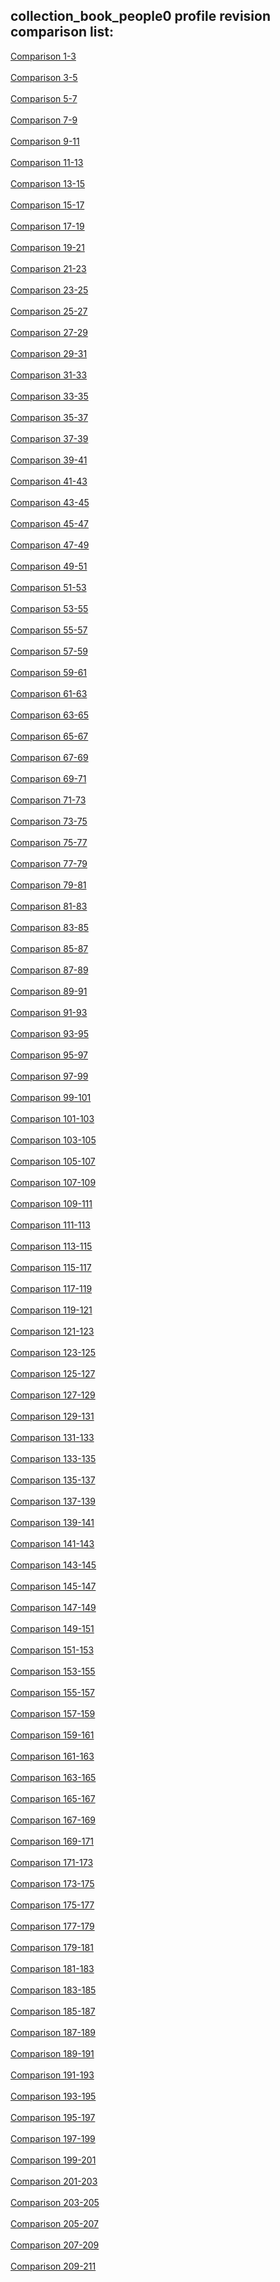 ## collection_book_people0 profile revision comparison list:

[Comparison 1-3](https://github.com/PRO100KatYT/FortniteProfileRevisions/tree/main/comparison/collection_book_people0/comparison_1-3.md)<br><br>
[Comparison 3-5](https://github.com/PRO100KatYT/FortniteProfileRevisions/tree/main/comparison/collection_book_people0/comparison_3-5.md)<br><br>
[Comparison 5-7](https://github.com/PRO100KatYT/FortniteProfileRevisions/tree/main/comparison/collection_book_people0/comparison_5-7.md)<br><br>
[Comparison 7-9](https://github.com/PRO100KatYT/FortniteProfileRevisions/tree/main/comparison/collection_book_people0/comparison_7-9.md)<br><br>
[Comparison 9-11](https://github.com/PRO100KatYT/FortniteProfileRevisions/tree/main/comparison/collection_book_people0/comparison_9-11.md)<br><br>
[Comparison 11-13](https://github.com/PRO100KatYT/FortniteProfileRevisions/tree/main/comparison/collection_book_people0/comparison_11-13.md)<br><br>
[Comparison 13-15](https://github.com/PRO100KatYT/FortniteProfileRevisions/tree/main/comparison/collection_book_people0/comparison_13-15.md)<br><br>
[Comparison 15-17](https://github.com/PRO100KatYT/FortniteProfileRevisions/tree/main/comparison/collection_book_people0/comparison_15-17.md)<br><br>
[Comparison 17-19](https://github.com/PRO100KatYT/FortniteProfileRevisions/tree/main/comparison/collection_book_people0/comparison_17-19.md)<br><br>
[Comparison 19-21](https://github.com/PRO100KatYT/FortniteProfileRevisions/tree/main/comparison/collection_book_people0/comparison_19-21.md)<br><br>
[Comparison 21-23](https://github.com/PRO100KatYT/FortniteProfileRevisions/tree/main/comparison/collection_book_people0/comparison_21-23.md)<br><br>
[Comparison 23-25](https://github.com/PRO100KatYT/FortniteProfileRevisions/tree/main/comparison/collection_book_people0/comparison_23-25.md)<br><br>
[Comparison 25-27](https://github.com/PRO100KatYT/FortniteProfileRevisions/tree/main/comparison/collection_book_people0/comparison_25-27.md)<br><br>
[Comparison 27-29](https://github.com/PRO100KatYT/FortniteProfileRevisions/tree/main/comparison/collection_book_people0/comparison_27-29.md)<br><br>
[Comparison 29-31](https://github.com/PRO100KatYT/FortniteProfileRevisions/tree/main/comparison/collection_book_people0/comparison_29-31.md)<br><br>
[Comparison 31-33](https://github.com/PRO100KatYT/FortniteProfileRevisions/tree/main/comparison/collection_book_people0/comparison_31-33.md)<br><br>
[Comparison 33-35](https://github.com/PRO100KatYT/FortniteProfileRevisions/tree/main/comparison/collection_book_people0/comparison_33-35.md)<br><br>
[Comparison 35-37](https://github.com/PRO100KatYT/FortniteProfileRevisions/tree/main/comparison/collection_book_people0/comparison_35-37.md)<br><br>
[Comparison 37-39](https://github.com/PRO100KatYT/FortniteProfileRevisions/tree/main/comparison/collection_book_people0/comparison_37-39.md)<br><br>
[Comparison 39-41](https://github.com/PRO100KatYT/FortniteProfileRevisions/tree/main/comparison/collection_book_people0/comparison_39-41.md)<br><br>
[Comparison 41-43](https://github.com/PRO100KatYT/FortniteProfileRevisions/tree/main/comparison/collection_book_people0/comparison_41-43.md)<br><br>
[Comparison 43-45](https://github.com/PRO100KatYT/FortniteProfileRevisions/tree/main/comparison/collection_book_people0/comparison_43-45.md)<br><br>
[Comparison 45-47](https://github.com/PRO100KatYT/FortniteProfileRevisions/tree/main/comparison/collection_book_people0/comparison_45-47.md)<br><br>
[Comparison 47-49](https://github.com/PRO100KatYT/FortniteProfileRevisions/tree/main/comparison/collection_book_people0/comparison_47-49.md)<br><br>
[Comparison 49-51](https://github.com/PRO100KatYT/FortniteProfileRevisions/tree/main/comparison/collection_book_people0/comparison_49-51.md)<br><br>
[Comparison 51-53](https://github.com/PRO100KatYT/FortniteProfileRevisions/tree/main/comparison/collection_book_people0/comparison_51-53.md)<br><br>
[Comparison 53-55](https://github.com/PRO100KatYT/FortniteProfileRevisions/tree/main/comparison/collection_book_people0/comparison_53-55.md)<br><br>
[Comparison 55-57](https://github.com/PRO100KatYT/FortniteProfileRevisions/tree/main/comparison/collection_book_people0/comparison_55-57.md)<br><br>
[Comparison 57-59](https://github.com/PRO100KatYT/FortniteProfileRevisions/tree/main/comparison/collection_book_people0/comparison_57-59.md)<br><br>
[Comparison 59-61](https://github.com/PRO100KatYT/FortniteProfileRevisions/tree/main/comparison/collection_book_people0/comparison_59-61.md)<br><br>
[Comparison 61-63](https://github.com/PRO100KatYT/FortniteProfileRevisions/tree/main/comparison/collection_book_people0/comparison_61-63.md)<br><br>
[Comparison 63-65](https://github.com/PRO100KatYT/FortniteProfileRevisions/tree/main/comparison/collection_book_people0/comparison_63-65.md)<br><br>
[Comparison 65-67](https://github.com/PRO100KatYT/FortniteProfileRevisions/tree/main/comparison/collection_book_people0/comparison_65-67.md)<br><br>
[Comparison 67-69](https://github.com/PRO100KatYT/FortniteProfileRevisions/tree/main/comparison/collection_book_people0/comparison_67-69.md)<br><br>
[Comparison 69-71](https://github.com/PRO100KatYT/FortniteProfileRevisions/tree/main/comparison/collection_book_people0/comparison_69-71.md)<br><br>
[Comparison 71-73](https://github.com/PRO100KatYT/FortniteProfileRevisions/tree/main/comparison/collection_book_people0/comparison_71-73.md)<br><br>
[Comparison 73-75](https://github.com/PRO100KatYT/FortniteProfileRevisions/tree/main/comparison/collection_book_people0/comparison_73-75.md)<br><br>
[Comparison 75-77](https://github.com/PRO100KatYT/FortniteProfileRevisions/tree/main/comparison/collection_book_people0/comparison_75-77.md)<br><br>
[Comparison 77-79](https://github.com/PRO100KatYT/FortniteProfileRevisions/tree/main/comparison/collection_book_people0/comparison_77-79.md)<br><br>
[Comparison 79-81](https://github.com/PRO100KatYT/FortniteProfileRevisions/tree/main/comparison/collection_book_people0/comparison_79-81.md)<br><br>
[Comparison 81-83](https://github.com/PRO100KatYT/FortniteProfileRevisions/tree/main/comparison/collection_book_people0/comparison_81-83.md)<br><br>
[Comparison 83-85](https://github.com/PRO100KatYT/FortniteProfileRevisions/tree/main/comparison/collection_book_people0/comparison_83-85.md)<br><br>
[Comparison 85-87](https://github.com/PRO100KatYT/FortniteProfileRevisions/tree/main/comparison/collection_book_people0/comparison_85-87.md)<br><br>
[Comparison 87-89](https://github.com/PRO100KatYT/FortniteProfileRevisions/tree/main/comparison/collection_book_people0/comparison_87-89.md)<br><br>
[Comparison 89-91](https://github.com/PRO100KatYT/FortniteProfileRevisions/tree/main/comparison/collection_book_people0/comparison_89-91.md)<br><br>
[Comparison 91-93](https://github.com/PRO100KatYT/FortniteProfileRevisions/tree/main/comparison/collection_book_people0/comparison_91-93.md)<br><br>
[Comparison 93-95](https://github.com/PRO100KatYT/FortniteProfileRevisions/tree/main/comparison/collection_book_people0/comparison_93-95.md)<br><br>
[Comparison 95-97](https://github.com/PRO100KatYT/FortniteProfileRevisions/tree/main/comparison/collection_book_people0/comparison_95-97.md)<br><br>
[Comparison 97-99](https://github.com/PRO100KatYT/FortniteProfileRevisions/tree/main/comparison/collection_book_people0/comparison_97-99.md)<br><br>
[Comparison 99-101](https://github.com/PRO100KatYT/FortniteProfileRevisions/tree/main/comparison/collection_book_people0/comparison_99-101.md)<br><br>
[Comparison 101-103](https://github.com/PRO100KatYT/FortniteProfileRevisions/tree/main/comparison/collection_book_people0/comparison_101-103.md)<br><br>
[Comparison 103-105](https://github.com/PRO100KatYT/FortniteProfileRevisions/tree/main/comparison/collection_book_people0/comparison_103-105.md)<br><br>
[Comparison 105-107](https://github.com/PRO100KatYT/FortniteProfileRevisions/tree/main/comparison/collection_book_people0/comparison_105-107.md)<br><br>
[Comparison 107-109](https://github.com/PRO100KatYT/FortniteProfileRevisions/tree/main/comparison/collection_book_people0/comparison_107-109.md)<br><br>
[Comparison 109-111](https://github.com/PRO100KatYT/FortniteProfileRevisions/tree/main/comparison/collection_book_people0/comparison_109-111.md)<br><br>
[Comparison 111-113](https://github.com/PRO100KatYT/FortniteProfileRevisions/tree/main/comparison/collection_book_people0/comparison_111-113.md)<br><br>
[Comparison 113-115](https://github.com/PRO100KatYT/FortniteProfileRevisions/tree/main/comparison/collection_book_people0/comparison_113-115.md)<br><br>
[Comparison 115-117](https://github.com/PRO100KatYT/FortniteProfileRevisions/tree/main/comparison/collection_book_people0/comparison_115-117.md)<br><br>
[Comparison 117-119](https://github.com/PRO100KatYT/FortniteProfileRevisions/tree/main/comparison/collection_book_people0/comparison_117-119.md)<br><br>
[Comparison 119-121](https://github.com/PRO100KatYT/FortniteProfileRevisions/tree/main/comparison/collection_book_people0/comparison_119-121.md)<br><br>
[Comparison 121-123](https://github.com/PRO100KatYT/FortniteProfileRevisions/tree/main/comparison/collection_book_people0/comparison_121-123.md)<br><br>
[Comparison 123-125](https://github.com/PRO100KatYT/FortniteProfileRevisions/tree/main/comparison/collection_book_people0/comparison_123-125.md)<br><br>
[Comparison 125-127](https://github.com/PRO100KatYT/FortniteProfileRevisions/tree/main/comparison/collection_book_people0/comparison_125-127.md)<br><br>
[Comparison 127-129](https://github.com/PRO100KatYT/FortniteProfileRevisions/tree/main/comparison/collection_book_people0/comparison_127-129.md)<br><br>
[Comparison 129-131](https://github.com/PRO100KatYT/FortniteProfileRevisions/tree/main/comparison/collection_book_people0/comparison_129-131.md)<br><br>
[Comparison 131-133](https://github.com/PRO100KatYT/FortniteProfileRevisions/tree/main/comparison/collection_book_people0/comparison_131-133.md)<br><br>
[Comparison 133-135](https://github.com/PRO100KatYT/FortniteProfileRevisions/tree/main/comparison/collection_book_people0/comparison_133-135.md)<br><br>
[Comparison 135-137](https://github.com/PRO100KatYT/FortniteProfileRevisions/tree/main/comparison/collection_book_people0/comparison_135-137.md)<br><br>
[Comparison 137-139](https://github.com/PRO100KatYT/FortniteProfileRevisions/tree/main/comparison/collection_book_people0/comparison_137-139.md)<br><br>
[Comparison 139-141](https://github.com/PRO100KatYT/FortniteProfileRevisions/tree/main/comparison/collection_book_people0/comparison_139-141.md)<br><br>
[Comparison 141-143](https://github.com/PRO100KatYT/FortniteProfileRevisions/tree/main/comparison/collection_book_people0/comparison_141-143.md)<br><br>
[Comparison 143-145](https://github.com/PRO100KatYT/FortniteProfileRevisions/tree/main/comparison/collection_book_people0/comparison_143-145.md)<br><br>
[Comparison 145-147](https://github.com/PRO100KatYT/FortniteProfileRevisions/tree/main/comparison/collection_book_people0/comparison_145-147.md)<br><br>
[Comparison 147-149](https://github.com/PRO100KatYT/FortniteProfileRevisions/tree/main/comparison/collection_book_people0/comparison_147-149.md)<br><br>
[Comparison 149-151](https://github.com/PRO100KatYT/FortniteProfileRevisions/tree/main/comparison/collection_book_people0/comparison_149-151.md)<br><br>
[Comparison 151-153](https://github.com/PRO100KatYT/FortniteProfileRevisions/tree/main/comparison/collection_book_people0/comparison_151-153.md)<br><br>
[Comparison 153-155](https://github.com/PRO100KatYT/FortniteProfileRevisions/tree/main/comparison/collection_book_people0/comparison_153-155.md)<br><br>
[Comparison 155-157](https://github.com/PRO100KatYT/FortniteProfileRevisions/tree/main/comparison/collection_book_people0/comparison_155-157.md)<br><br>
[Comparison 157-159](https://github.com/PRO100KatYT/FortniteProfileRevisions/tree/main/comparison/collection_book_people0/comparison_157-159.md)<br><br>
[Comparison 159-161](https://github.com/PRO100KatYT/FortniteProfileRevisions/tree/main/comparison/collection_book_people0/comparison_159-161.md)<br><br>
[Comparison 161-163](https://github.com/PRO100KatYT/FortniteProfileRevisions/tree/main/comparison/collection_book_people0/comparison_161-163.md)<br><br>
[Comparison 163-165](https://github.com/PRO100KatYT/FortniteProfileRevisions/tree/main/comparison/collection_book_people0/comparison_163-165.md)<br><br>
[Comparison 165-167](https://github.com/PRO100KatYT/FortniteProfileRevisions/tree/main/comparison/collection_book_people0/comparison_165-167.md)<br><br>
[Comparison 167-169](https://github.com/PRO100KatYT/FortniteProfileRevisions/tree/main/comparison/collection_book_people0/comparison_167-169.md)<br><br>
[Comparison 169-171](https://github.com/PRO100KatYT/FortniteProfileRevisions/tree/main/comparison/collection_book_people0/comparison_169-171.md)<br><br>
[Comparison 171-173](https://github.com/PRO100KatYT/FortniteProfileRevisions/tree/main/comparison/collection_book_people0/comparison_171-173.md)<br><br>
[Comparison 173-175](https://github.com/PRO100KatYT/FortniteProfileRevisions/tree/main/comparison/collection_book_people0/comparison_173-175.md)<br><br>
[Comparison 175-177](https://github.com/PRO100KatYT/FortniteProfileRevisions/tree/main/comparison/collection_book_people0/comparison_175-177.md)<br><br>
[Comparison 177-179](https://github.com/PRO100KatYT/FortniteProfileRevisions/tree/main/comparison/collection_book_people0/comparison_177-179.md)<br><br>
[Comparison 179-181](https://github.com/PRO100KatYT/FortniteProfileRevisions/tree/main/comparison/collection_book_people0/comparison_179-181.md)<br><br>
[Comparison 181-183](https://github.com/PRO100KatYT/FortniteProfileRevisions/tree/main/comparison/collection_book_people0/comparison_181-183.md)<br><br>
[Comparison 183-185](https://github.com/PRO100KatYT/FortniteProfileRevisions/tree/main/comparison/collection_book_people0/comparison_183-185.md)<br><br>
[Comparison 185-187](https://github.com/PRO100KatYT/FortniteProfileRevisions/tree/main/comparison/collection_book_people0/comparison_185-187.md)<br><br>
[Comparison 187-189](https://github.com/PRO100KatYT/FortniteProfileRevisions/tree/main/comparison/collection_book_people0/comparison_187-189.md)<br><br>
[Comparison 189-191](https://github.com/PRO100KatYT/FortniteProfileRevisions/tree/main/comparison/collection_book_people0/comparison_189-191.md)<br><br>
[Comparison 191-193](https://github.com/PRO100KatYT/FortniteProfileRevisions/tree/main/comparison/collection_book_people0/comparison_191-193.md)<br><br>
[Comparison 193-195](https://github.com/PRO100KatYT/FortniteProfileRevisions/tree/main/comparison/collection_book_people0/comparison_193-195.md)<br><br>
[Comparison 195-197](https://github.com/PRO100KatYT/FortniteProfileRevisions/tree/main/comparison/collection_book_people0/comparison_195-197.md)<br><br>
[Comparison 197-199](https://github.com/PRO100KatYT/FortniteProfileRevisions/tree/main/comparison/collection_book_people0/comparison_197-199.md)<br><br>
[Comparison 199-201](https://github.com/PRO100KatYT/FortniteProfileRevisions/tree/main/comparison/collection_book_people0/comparison_199-201.md)<br><br>
[Comparison 201-203](https://github.com/PRO100KatYT/FortniteProfileRevisions/tree/main/comparison/collection_book_people0/comparison_201-203.md)<br><br>
[Comparison 203-205](https://github.com/PRO100KatYT/FortniteProfileRevisions/tree/main/comparison/collection_book_people0/comparison_203-205.md)<br><br>
[Comparison 205-207](https://github.com/PRO100KatYT/FortniteProfileRevisions/tree/main/comparison/collection_book_people0/comparison_205-207.md)<br><br>
[Comparison 207-209](https://github.com/PRO100KatYT/FortniteProfileRevisions/tree/main/comparison/collection_book_people0/comparison_207-209.md)<br><br>
[Comparison 209-211](https://github.com/PRO100KatYT/FortniteProfileRevisions/tree/main/comparison/collection_book_people0/comparison_209-211.md)<br><br>
